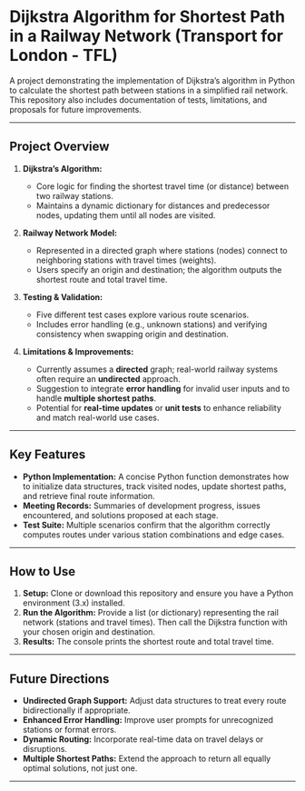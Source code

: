 # Dijkstra Algorithm for Shortest Path in a Railway Network (Transport for London - TFL)

A project demonstrating the implementation of Dijkstra’s algorithm in Python to calculate the shortest path between stations in a simplified rail network. This repository also includes documentation of tests, limitations, and proposals for future improvements.

---

## Project Overview

1. **Dijkstra’s Algorithm:**  
   - Core logic for finding the shortest travel time (or distance) between two railway stations.  
   - Maintains a dynamic dictionary for distances and predecessor nodes, updating them until all nodes are visited.

2. **Railway Network Model:**  
   - Represented in a directed graph where stations (nodes) connect to neighboring stations with travel times (weights).  
   - Users specify an origin and destination; the algorithm outputs the shortest route and total travel time.

3. **Testing & Validation:**  
   - Five different test cases explore various route scenarios.  
   - Includes error handling (e.g., unknown stations) and verifying consistency when swapping origin and destination.

4. **Limitations & Improvements:**  
   - Currently assumes a **directed** graph; real-world railway systems often require an **undirected** approach.  
   - Suggestion to integrate **error handling** for invalid user inputs and to handle **multiple shortest paths**.  
   - Potential for **real-time updates** or **unit tests** to enhance reliability and match real-world use cases.

---

## Key Features

- **Python Implementation:** A concise Python function demonstrates how to initialize data structures, track visited nodes, update shortest paths, and retrieve final route information.
- **Meeting Records:** Summaries of development progress, issues encountered, and solutions proposed at each stage.
- **Test Suite:** Multiple scenarios confirm that the algorithm correctly computes routes under various station combinations and edge cases.

---

## How to Use

1. **Setup:** Clone or download this repository and ensure you have a Python environment (3.x) installed.  
2. **Run the Algorithm:** Provide a list (or dictionary) representing the rail network (stations and travel times). Then call the Dijkstra function with your chosen origin and destination.  
3. **Results:** The console prints the shortest route and total travel time.  

---

## Future Directions

- **Undirected Graph Support:** Adjust data structures to treat every route bidirectionally if appropriate.  
- **Enhanced Error Handling:** Improve user prompts for unrecognized stations or format errors.  
- **Dynamic Routing:** Incorporate real-time data on travel delays or disruptions.  
- **Multiple Shortest Paths:** Extend the approach to return all equally optimal solutions, not just one.

---

